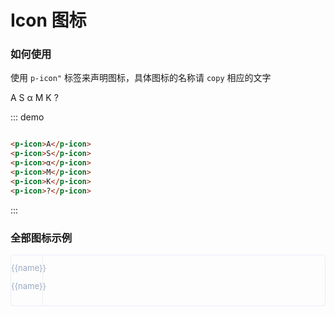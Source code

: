 <script>
  export default {
    data() {
      return {
        icons: [
		'A','B','C','D','E','F','G','H','I','J','K','L','M','N','O','P','Q','R','S','T','U','V','W','X','Y','Z',
		'a','b','c','d','e','f','g','h','i','j','k','l','m','n','o','p','q','r','s','t','u','v','w','x','y','z',
		'+','-','%','（','）','＊','^','<','>','→','↓','↑','←','$','#','*','@','!','~','?','`','&','"','1','2','¨',
		'﹂','﹁','︶',':','\{','α','β','γ','∩','∈','(','\'']
      };
    }
  }
</script>
<style lang="less">
  .demo-icon .source > i {
    font-size: 24px;
    color: #8492a6;
    margin: 0 20px;
    font-size: 1.5em;
    vertical-align: middle;
  }
  
  .demo-icon .source > button {
    margin: 0 20px;
  }

  .icon-list {
    overflow: hidden;
    list-style: none;
    padding: 0;
    border: solid 1px #eaeefb;
    border-radius: 4px;
  }
  .icon-list li {
    float: left;
    width: 10%;
    text-align: center;
    height: 80px;
    line-height: 80px;
    color: #666;
    font-size: 13px;
    transition: color .15s linear;

    border-right: 1px solid #eee;
    border-bottom: 1px solid #eee;
    margin-right: -1px;
    margin-bottom: -1px;
    span {
      display: inline-block;
      line-height: normal;
      vertical-align: middle;
      color: #99a9bf;
    }
    i {
      display: block;
      font-size: 32px;
      margin-bottom: 15px;
      color: #3f536e;
    }
    &:hover {
      color: rgb(92, 182, 255);
    }
  }
</style>

# Icon 图标

### 如何使用

使用 ```p-icon"``` 标签来声明图标，具体图标的名称请 ```copy``` 相应的文字

<div class="demo-block">
  <p-icon>A</p-icon>
  <p-icon>S</p-icon>
	<p-icon>α</p-icon>
	<p-icon>M</p-icon>
	<p-icon>K</p-icon>
	<p-icon>?</p-icon>
</div>

::: demo
```html

<p-icon>A</p-icon>
<p-icon>S</p-icon>
<p-icon>α</p-icon>
<p-icon>M</p-icon>
<p-icon>K</p-icon>
<p-icon>?</p-icon>

```
:::

### 全部图标示例

<ul class="icon-list">
  <li v-for="name in icons" :key="name">
    <span>
      <p-icon>{{name}}</p-icon>
      <P>{{name}}</P>	
    </span>
  </li>
</ul>